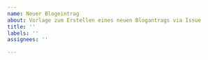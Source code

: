 ```yaml
---
name: Neuer Blogeintrag
about: Vorlage zum Erstellen eines neuen Blogantrags via Issue
title: ''
labels: ''
assignees: ''

---
```



